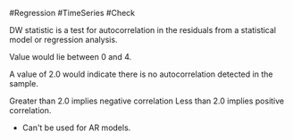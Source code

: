 #Regression #TimeSeries #Check  

DW statistic is a test for autocorrelation in the residuals from a statistical model or regression analysis.

Value would lie between 0 and 4. 

A value of 2.0 would indicate there is no autocorrelation detected in the sample.

Greater than 2.0 implies negative correlation
Less than 2.0 implies positive correlation.

- Can't be used for AR models.